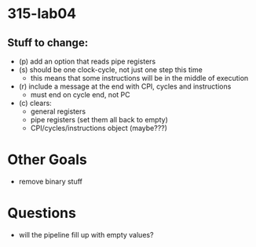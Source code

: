# 315-lab04

## Stuff to change:
- (p) add an option that reads pipe registers
- (s) should be one clock-cycle, not just one step this time
    - this means that some instructions will be in the middle of execution
- (r) include a message at the end with CPI, cycles and instructions
    - must end on cycle end, not PC
- (c) clears:
    - general registers
    - pipe registers (set them all back to empty)
    - CPI/cycles/instructions object (maybe???)

# Other Goals
- remove binary stuff

# Questions
- will the pipeline fill up with empty values?